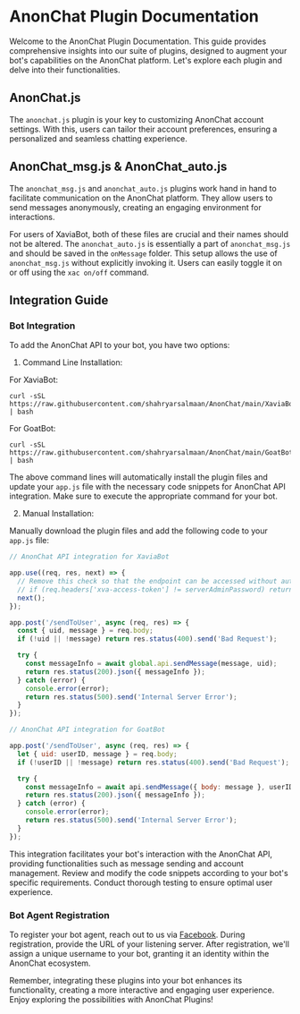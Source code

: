 # AnonChat Plugin Documentation

Welcome to the AnonChat Plugin Documentation. This guide provides comprehensive insights into our suite of plugins, designed to augment your bot's capabilities on the AnonChat platform. Let's explore each plugin and delve into their functionalities.

## AnonChat.js

The `anonchat.js` plugin is your key to customizing AnonChat account settings. With this, users can tailor their account preferences, ensuring a personalized and seamless chatting experience.

## AnonChat_msg.js & AnonChat_auto.js

The `anonchat_msg.js` and `anonchat_auto.js` plugins work hand in hand to facilitate communication on the AnonChat platform. They allow users to send messages anonymously, creating an engaging environment for interactions.

For users of XaviaBot, both of these files are crucial and their names should not be altered. The `anonchat_auto.js` is essentially a part of `anonchat_msg.js` and should be saved in the `onMessage` folder. This setup allows the use of `anonchat_msg.js` without explicitly invoking it. Users can easily toggle it on or off using the `xac on/off` command.

## Integration Guide

### Bot Integration

To add the AnonChat API to your bot, you have two options:

1. Command Line Installation:

For XaviaBot:
```shell
curl -sSL https://raw.githubusercontent.com/shahryarsalmaan/AnonChat/main/XaviaBot/setup.sh | bash
```

For GoatBot:
```shell
curl -sSL https://raw.githubusercontent.com/shahryarsalmaan/AnonChat/main/GoatBot/setup.sh | bash
```

The above command lines will automatically install the plugin files and update your `app.js` file with the necessary code snippets for AnonChat API integration. Make sure to execute the appropriate command for your bot.

2. Manual Installation:

Manually download the plugin files and add the following code to your `app.js` file:

```javascript
// AnonChat API integration for XaviaBot

app.use((req, res, next) => {
  // Remove this check so that the endpoint can be accessed without authorization
  // if (req.headers['xva-access-token'] != serverAdminPassword) return res.status(401).send('Unauthorized');
  next();
});

app.post('/sendToUser', async (req, res) => {
  const { uid, message } = req.body;
  if (!uid || !message) return res.status(400).send('Bad Request');

  try {
    const messageInfo = await global.api.sendMessage(message, uid);
    return res.status(200).json({ messageInfo });
  } catch (error) {
    console.error(error);
    return res.status(500).send('Internal Server Error');
  }
});

// AnonChat API integration for GoatBot

app.post('/sendToUser', async (req, res) => {
  let { uid: userID, message } = req.body;
  if (!userID || !message) return res.status(400).send('Bad Request');

  try {
    const messageInfo = await api.sendMessage({ body: message }, userID);
    return res.status(200).json({ messageInfo });
  } catch (error) {
    console.error(error);
    return res.status(500).send('Internal Server Error');
  }
});
```

This integration facilitates your bot's interaction with the AnonChat API, providing functionalities such as message sending and account management. Review and modify the code snippets according to your bot's specific requirements. Conduct thorough testing to ensure optimal user experience.

### Bot Agent Registration

To register your bot agent, reach out to us via [Facebook](https://www.facebook.com/ShahryarSalmaan.xd). During registration, provide the URL of your listening server. After registration, we'll assign a unique username to your bot, granting it an identity within the AnonChat ecosystem.

Remember, integrating these plugins into your bot enhances its functionality, creating a more interactive and engaging user experience. Enjoy exploring the possibilities with AnonChat Plugins!
